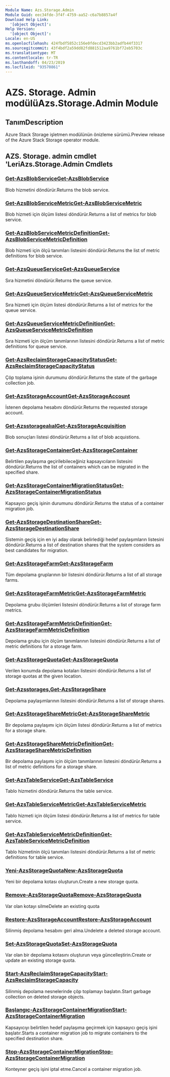 ```yaml
---
Module Name: Azs.Storage.Admin
Module Guid: eec34fde-3f4f-4759-aa52-c6a7b8857a4f
Download Help Link:
  '[object Object]': 
Help Version:
  '[object Object]': 
Locale: en-US
ms.openlocfilehash: 424fbdf5852c156e0fdecd3423bb2adfb44f3317
ms.sourcegitcommit: 43f4bdf2a59dd82fd881512aa9761bf72eb5703c
ms.translationtype: MT
ms.contentlocale: tr-TR
ms.lasthandoff: 04/23/2019
ms.locfileid: "93570861"
---
```

# <span data-ttu-id="6a465-101">AZS. Storage. Admin modülü</span><span class="sxs-lookup"><span data-stu-id="6a465-101">Azs.Storage.Admin Module</span></span>
## <span data-ttu-id="6a465-102">Tanım</span><span class="sxs-lookup"><span data-stu-id="6a465-102">Description</span></span>
<span data-ttu-id="6a465-103">Azure Stack Storage işletmen modülünün önizleme sürümü.</span><span class="sxs-lookup"><span data-stu-id="6a465-103">Preview release of the Azure Stack Storage operator module.</span></span>

## <span data-ttu-id="6a465-104">AZS. Storage. admin cmdlet 'Leri</span><span class="sxs-lookup"><span data-stu-id="6a465-104">Azs.Storage.Admin Cmdlets</span></span>
### [<span data-ttu-id="6a465-105">Get-AzsBlobService</span><span class="sxs-lookup"><span data-stu-id="6a465-105">Get-AzsBlobService</span></span>](Get-AzsBlobService.md)
<span data-ttu-id="6a465-106">Blob hizmetini döndürür.</span><span class="sxs-lookup"><span data-stu-id="6a465-106">Returns the blob service.</span></span>

### [<span data-ttu-id="6a465-107">Get-AzsBlobServiceMetric</span><span class="sxs-lookup"><span data-stu-id="6a465-107">Get-AzsBlobServiceMetric</span></span>](Get-AzsBlobServiceMetric.md)
<span data-ttu-id="6a465-108">Blob hizmeti için ölçüm listesi döndürür.</span><span class="sxs-lookup"><span data-stu-id="6a465-108">Returns a list of metrics for blob service.</span></span>

### [<span data-ttu-id="6a465-109">Get-AzsBlobServiceMetricDefinition</span><span class="sxs-lookup"><span data-stu-id="6a465-109">Get-AzsBlobServiceMetricDefinition</span></span>](Get-AzsBlobServiceMetricDefinition.md)
<span data-ttu-id="6a465-110">Blob hizmeti için ölçü tanımları listesini döndürür.</span><span class="sxs-lookup"><span data-stu-id="6a465-110">Returns the list of metric definitions for blob service.</span></span>

### [<span data-ttu-id="6a465-111">Get-AzsQueueService</span><span class="sxs-lookup"><span data-stu-id="6a465-111">Get-AzsQueueService</span></span>](Get-AzsQueueService.md)
<span data-ttu-id="6a465-112">Sıra hizmetini döndürür.</span><span class="sxs-lookup"><span data-stu-id="6a465-112">Returns the queue service.</span></span>

### [<span data-ttu-id="6a465-113">Get-AzsQueueServiceMetric</span><span class="sxs-lookup"><span data-stu-id="6a465-113">Get-AzsQueueServiceMetric</span></span>](Get-AzsQueueServiceMetric.md)
<span data-ttu-id="6a465-114">Sıra hizmeti için ölçüm listesi döndürür.</span><span class="sxs-lookup"><span data-stu-id="6a465-114">Returns a list of metrics for the queue service.</span></span>

### [<span data-ttu-id="6a465-115">Get-AzsQueueServiceMetricDefinition</span><span class="sxs-lookup"><span data-stu-id="6a465-115">Get-AzsQueueServiceMetricDefinition</span></span>](Get-AzsQueueServiceMetricDefinition.md)
<span data-ttu-id="6a465-116">Sıra hizmeti için ölçüm tanımlarının listesini döndürür.</span><span class="sxs-lookup"><span data-stu-id="6a465-116">Returns a list of metric definitions for queue service.</span></span>

### [<span data-ttu-id="6a465-117">Get-AzsReclaimStorageCapacityStatus</span><span class="sxs-lookup"><span data-stu-id="6a465-117">Get-AzsReclaimStorageCapacityStatus</span></span>](Get-AzsReclaimStorageCapacityStatus.md)
<span data-ttu-id="6a465-118">Çöp toplama işinin durumunu döndürür.</span><span class="sxs-lookup"><span data-stu-id="6a465-118">Returns the state of the garbage collection job.</span></span>

### [<span data-ttu-id="6a465-119">Get-AzsStorageAccount</span><span class="sxs-lookup"><span data-stu-id="6a465-119">Get-AzsStorageAccount</span></span>](Get-AzsStorageAccount.md)
<span data-ttu-id="6a465-120">İstenen depolama hesabını döndürür.</span><span class="sxs-lookup"><span data-stu-id="6a465-120">Returns the requested storage account.</span></span>

### [<span data-ttu-id="6a465-121">Get-Azsstoragealıal</span><span class="sxs-lookup"><span data-stu-id="6a465-121">Get-AzsStorageAcquisition</span></span>](Get-AzsStorageAcquisition.md)
<span data-ttu-id="6a465-122">Blob sonuçları listesi döndürür.</span><span class="sxs-lookup"><span data-stu-id="6a465-122">Returns a list of blob acquistions.</span></span>

### [<span data-ttu-id="6a465-123">Get-AzsStorageContainer</span><span class="sxs-lookup"><span data-stu-id="6a465-123">Get-AzsStorageContainer</span></span>](Get-AzsStorageContainer.md)
<span data-ttu-id="6a465-124">Belirtilen paylaşıma geçirilebileceğiniz kapsayıcıların listesini döndürür.</span><span class="sxs-lookup"><span data-stu-id="6a465-124">Returns the list of containers which can be migrated in the specified share.</span></span>

### [<span data-ttu-id="6a465-125">Get-AzsStorageContainerMigrationStatus</span><span class="sxs-lookup"><span data-stu-id="6a465-125">Get-AzsStorageContainerMigrationStatus</span></span>](Get-AzsStorageContainerMigrationStatus.md)
<span data-ttu-id="6a465-126">Kapsayıcı geçiş işinin durumunu döndürür.</span><span class="sxs-lookup"><span data-stu-id="6a465-126">Returns the status of a container migration job.</span></span>

### [<span data-ttu-id="6a465-127">Get-AzsStorageDestinationShare</span><span class="sxs-lookup"><span data-stu-id="6a465-127">Get-AzsStorageDestinationShare</span></span>](Get-AzsStorageDestinationShare.md)
<span data-ttu-id="6a465-128">Sistemin geçiş için en iyi aday olarak belirlediği hedef paylaşımların listesini döndürür.</span><span class="sxs-lookup"><span data-stu-id="6a465-128">Returns a list of destination shares that the system considers as best candidates for migration.</span></span>

### [<span data-ttu-id="6a465-129">Get-AzsStorageFarm</span><span class="sxs-lookup"><span data-stu-id="6a465-129">Get-AzsStorageFarm</span></span>](Get-AzsStorageFarm.md)
<span data-ttu-id="6a465-130">Tüm depolama gruplarının bir listesini döndürür.</span><span class="sxs-lookup"><span data-stu-id="6a465-130">Returns a list of all storage farms.</span></span>

### [<span data-ttu-id="6a465-131">Get-AzsStorageFarmMetric</span><span class="sxs-lookup"><span data-stu-id="6a465-131">Get-AzsStorageFarmMetric</span></span>](Get-AzsStorageFarmMetric.md)
<span data-ttu-id="6a465-132">Depolama grubu ölçümleri listesini döndürür.</span><span class="sxs-lookup"><span data-stu-id="6a465-132">Returns a list of storage farm metrics.</span></span>

### [<span data-ttu-id="6a465-133">Get-AzsStorageFarmMetricDefinition</span><span class="sxs-lookup"><span data-stu-id="6a465-133">Get-AzsStorageFarmMetricDefinition</span></span>](Get-AzsStorageFarmMetricDefinition.md)
<span data-ttu-id="6a465-134">Depolama grubu için ölçüm tanımlarının listesini döndürür.</span><span class="sxs-lookup"><span data-stu-id="6a465-134">Returns a list of metric definitions for a storage farm.</span></span>

### [<span data-ttu-id="6a465-135">Get-AzsStorageQuota</span><span class="sxs-lookup"><span data-stu-id="6a465-135">Get-AzsStorageQuota</span></span>](Get-AzsStorageQuota.md)
<span data-ttu-id="6a465-136">Verilen konumda depolama kotaları listesini döndürür.</span><span class="sxs-lookup"><span data-stu-id="6a465-136">Returns a list of storage quotas at the given location.</span></span>

### [<span data-ttu-id="6a465-137">Get-Azsstorages,</span><span class="sxs-lookup"><span data-stu-id="6a465-137">Get-AzsStorageShare</span></span>](Get-AzsStorageShare.md)
<span data-ttu-id="6a465-138">Depolama paylaşımlarının listesini döndürür.</span><span class="sxs-lookup"><span data-stu-id="6a465-138">Returns a list of storage shares.</span></span>

### [<span data-ttu-id="6a465-139">Get-AzsStorageShareMetric</span><span class="sxs-lookup"><span data-stu-id="6a465-139">Get-AzsStorageShareMetric</span></span>](Get-AzsStorageShareMetric.md)
<span data-ttu-id="6a465-140">Bir depolama paylaşımı için ölçüm listesi döndürür.</span><span class="sxs-lookup"><span data-stu-id="6a465-140">Returns a list of metrics for a storage share.</span></span>

### [<span data-ttu-id="6a465-141">Get-AzsStorageShareMetricDefinition</span><span class="sxs-lookup"><span data-stu-id="6a465-141">Get-AzsStorageShareMetricDefinition</span></span>](Get-AzsStorageShareMetricDefinition.md)
<span data-ttu-id="6a465-142">Bir depolama paylaşımı için ölçüm tanımlarının listesini döndürür.</span><span class="sxs-lookup"><span data-stu-id="6a465-142">Returns a list of metric definitions for a storage share.</span></span>

### [<span data-ttu-id="6a465-143">Get-AzsTableService</span><span class="sxs-lookup"><span data-stu-id="6a465-143">Get-AzsTableService</span></span>](Get-AzsTableService.md)
<span data-ttu-id="6a465-144">Tablo hizmetini döndürür.</span><span class="sxs-lookup"><span data-stu-id="6a465-144">Returns the table service.</span></span>

### [<span data-ttu-id="6a465-145">Get-AzsTableServiceMetric</span><span class="sxs-lookup"><span data-stu-id="6a465-145">Get-AzsTableServiceMetric</span></span>](Get-AzsTableServiceMetric.md)
<span data-ttu-id="6a465-146">Tablo hizmeti için ölçüm listesi döndürür.</span><span class="sxs-lookup"><span data-stu-id="6a465-146">Returns a list of metrics for table service.</span></span>

### [<span data-ttu-id="6a465-147">Get-AzsTableServiceMetricDefinition</span><span class="sxs-lookup"><span data-stu-id="6a465-147">Get-AzsTableServiceMetricDefinition</span></span>](Get-AzsTableServiceMetricDefinition.md)
<span data-ttu-id="6a465-148">Tablo hizmetinin ölçü tanımları listesini döndürür.</span><span class="sxs-lookup"><span data-stu-id="6a465-148">Returns a list of metric definitions for table service.</span></span>

### [<span data-ttu-id="6a465-149">Yeni-AzsStorageQuota</span><span class="sxs-lookup"><span data-stu-id="6a465-149">New-AzsStorageQuota</span></span>](New-AzsStorageQuota.md)
<span data-ttu-id="6a465-150">Yeni bir depolama kotası oluşturun.</span><span class="sxs-lookup"><span data-stu-id="6a465-150">Create a new storage quota.</span></span>

### [<span data-ttu-id="6a465-151">Remove-AzsStorageQuota</span><span class="sxs-lookup"><span data-stu-id="6a465-151">Remove-AzsStorageQuota</span></span>](Remove-AzsStorageQuota.md)
<span data-ttu-id="6a465-152">Var olan kotayı silme</span><span class="sxs-lookup"><span data-stu-id="6a465-152">Delete an existing quota</span></span>

### [<span data-ttu-id="6a465-153">Restore-AzsStorageAccount</span><span class="sxs-lookup"><span data-stu-id="6a465-153">Restore-AzsStorageAccount</span></span>](Restore-AzsStorageAccount.md)
<span data-ttu-id="6a465-154">Silinmiş depolama hesabını geri alma.</span><span class="sxs-lookup"><span data-stu-id="6a465-154">Undelete a deleted storage account.</span></span>

### [<span data-ttu-id="6a465-155">Set-AzsStorageQuota</span><span class="sxs-lookup"><span data-stu-id="6a465-155">Set-AzsStorageQuota</span></span>](Set-AzsStorageQuota.md)
<span data-ttu-id="6a465-156">Var olan bir depolama kotasını oluşturun veya güncelleştirin.</span><span class="sxs-lookup"><span data-stu-id="6a465-156">Create or update an existing storage quota.</span></span>

### [<span data-ttu-id="6a465-157">Start-AzsReclaimStorageCapacity</span><span class="sxs-lookup"><span data-stu-id="6a465-157">Start-AzsReclaimStorageCapacity</span></span>](Start-AzsReclaimStorageCapacity.md)
<span data-ttu-id="6a465-158">Silinmiş depolama nesnelerinde çöp toplamayı başlatın.</span><span class="sxs-lookup"><span data-stu-id="6a465-158">Start garbage collection on deleted storage objects.</span></span>

### [<span data-ttu-id="6a465-159">Başlangıç-AzsStorageContainerMigration</span><span class="sxs-lookup"><span data-stu-id="6a465-159">Start-AzsStorageContainerMigration</span></span>](Start-AzsStorageContainerMigration.md)
<span data-ttu-id="6a465-160">Kapsayıcıyı belirtilen hedef paylaşıma geçirmek için kapsayıcı geçiş işini başlatır.</span><span class="sxs-lookup"><span data-stu-id="6a465-160">Starts a container migration job to migrate containers to the specified destination share.</span></span>

### [<span data-ttu-id="6a465-161">Stop-AzsStorageContainerMigration</span><span class="sxs-lookup"><span data-stu-id="6a465-161">Stop-AzsStorageContainerMigration</span></span>](Stop-AzsStorageContainerMigration.md)
<span data-ttu-id="6a465-162">Konteyner geçiş işini iptal etme.</span><span class="sxs-lookup"><span data-stu-id="6a465-162">Cancel a container migration job.</span></span>


